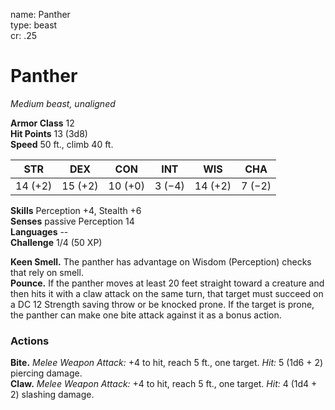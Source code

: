 name: Panther    
type: beast    
cr: .25

# Panther 
_Medium beast, unaligned_

**Armor Class** 12    
**Hit Points** 13 (3d8)    
**Speed** 50 ft., climb 40 ft.

| STR     | DEX     | CON     | INT     | WIS     | CHA     |
|---------|---------|---------|---------|---------|---------|
| 14 (+2) | 15 (+2) | 10 (+0) | 3 (−4)  | 14 (+2) | 7 (−2)  | 

**Skills** Perception +4, Stealth +6    
**Senses** passive Perception 14    
**Languages** --    
**Challenge** 1/4 (50 XP)

**Keen Smell.** The panther has advantage on Wisdom (Perception) checks that rely on smell.   
**Pounce.** If the panther moves at least 20 feet straight toward a creature and then hits it with a claw attack on the same turn, that target must succeed on a DC 12 Strength saving throw or be knocked prone. If the target is prone, the panther can make one bite attack against it as a bonus action.

### Actions
**Bite.** _Melee Weapon Attack:_ +4 to hit, reach 5 ft., one target. _Hit:_ 5 (1d6 + 2) piercing damage.    
**Claw.** _Melee Weapon Attack:_ +4 to hit, reach 5 ft., one target. _Hit:_ 4 (1d4 + 2) slashing damage. 